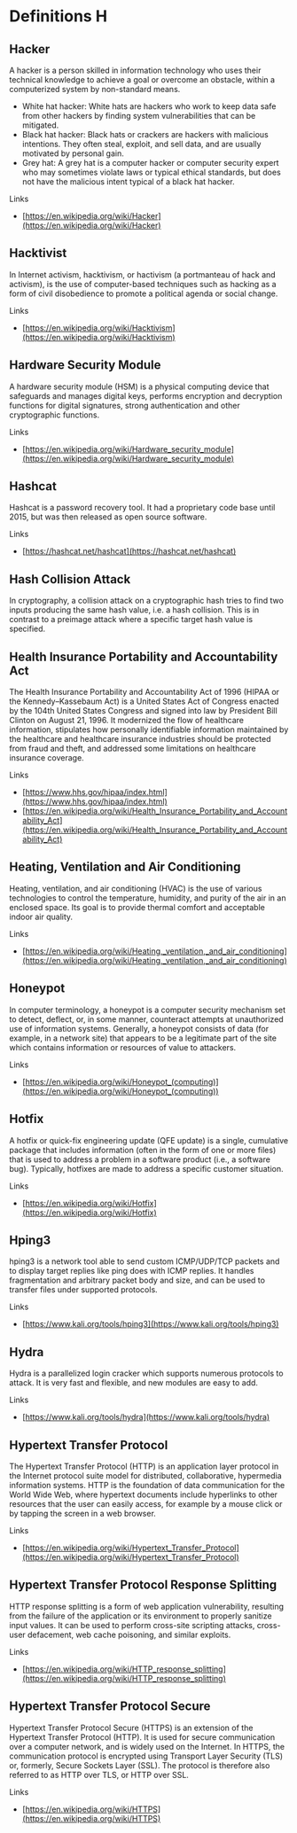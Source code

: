 # Definitions H

## Hacker
A hacker is a person skilled in information technology who uses their technical knowledge to achieve a goal or overcome an obstacle, within a computerized system by non-standard means.

- White hat hacker: White hats are hackers who work to keep data safe from other hackers by finding system vulnerabilities that can be mitigated.
- Black hat hacker: Black hats or crackers are hackers with malicious intentions. They often steal, exploit, and sell data, and are usually motivated by personal gain.
- Grey hat: A grey hat is a computer hacker or computer security expert who may sometimes violate laws or typical ethical standards, but does not have the malicious intent typical of a black hat hacker.

Links
- [https://en.wikipedia.org/wiki/Hacker](https://en.wikipedia.org/wiki/Hacker)

## Hacktivist
In Internet activism, hacktivism, or hactivism (a portmanteau of hack and activism), is the use of computer-based techniques such as hacking as a form of civil disobedience to promote a political agenda or social change.

Links
- [https://en.wikipedia.org/wiki/Hacktivism](https://en.wikipedia.org/wiki/Hacktivism)

## Hardware Security Module
A hardware security module (HSM) is a physical computing device that safeguards and manages digital keys, performs encryption and decryption functions for digital signatures, strong authentication and other cryptographic functions.

Links
- [https://en.wikipedia.org/wiki/Hardware_security_module](https://en.wikipedia.org/wiki/Hardware_security_module)

## Hashcat
Hashcat is a password recovery tool.
It had a proprietary code base until 2015, but was then released as open source software.

Links
- [https://hashcat.net/hashcat](https://hashcat.net/hashcat)

## Hash Collision Attack
In cryptography, a collision attack on a cryptographic hash tries to find two inputs producing the same hash value, i.e. a hash collision.
This is in contrast to a preimage attack where a specific target hash value is specified.

## Health Insurance Portability and Accountability Act
The Health Insurance Portability and Accountability Act of 1996 (HIPAA or the Kennedy–Kassebaum Act) is a United States Act of Congress enacted by the 104th United States Congress and signed into law by President Bill Clinton on August 21, 1996.
It modernized the flow of healthcare information, stipulates how personally identifiable information maintained by the healthcare and healthcare insurance industries should be protected from fraud and theft, and addressed some limitations on healthcare insurance coverage.
 
Links
- [https://www.hhs.gov/hipaa/index.html](https://www.hhs.gov/hipaa/index.html)
- [https://en.wikipedia.org/wiki/Health_Insurance_Portability_and_Accountability_Act](https://en.wikipedia.org/wiki/Health_Insurance_Portability_and_Accountability_Act)

## Heating, Ventilation and Air Conditioning
Heating, ventilation, and air conditioning (HVAC) is the use of various technologies to control the temperature, humidity, and purity of the air in an enclosed space.
Its goal is to provide thermal comfort and acceptable indoor air quality.

Links
- [https://en.wikipedia.org/wiki/Heating,_ventilation,_and_air_conditioning](https://en.wikipedia.org/wiki/Heating,_ventilation,_and_air_conditioning)

## Honeypot
In computer terminology, a honeypot is a computer security mechanism set to detect, deflect, or, in some manner, counteract attempts at unauthorized use of information systems.
Generally, a honeypot consists of data (for example, in a network site) that appears to be a legitimate part of the site which contains information or resources of value to attackers.

Links
- [https://en.wikipedia.org/wiki/Honeypot_(computing)](https://en.wikipedia.org/wiki/Honeypot_(computing))

## Hotfix
A hotfix or quick-fix engineering update (QFE update) is a single, cumulative package that includes information (often in the form of one or more files) that is used to address a problem in a software product (i.e., a software bug).
Typically, hotfixes are made to address a specific customer situation.

Links
- [https://en.wikipedia.org/wiki/Hotfix](https://en.wikipedia.org/wiki/Hotfix)

## Hping3
hping3 is a network tool able to send custom ICMP/UDP/TCP packets and to display target replies like ping does with ICMP replies.
It handles fragmentation and arbitrary packet body and size, and can be used to transfer files under supported protocols.

Links
- [https://www.kali.org/tools/hping3](https://www.kali.org/tools/hping3)

## Hydra
Hydra is a parallelized login cracker which supports numerous protocols to attack.
It is very fast and flexible, and new modules are easy to add.

Links
- [https://www.kali.org/tools/hydra](https://www.kali.org/tools/hydra)

## Hypertext Transfer Protocol
The Hypertext Transfer Protocol (HTTP) is an application layer protocol in the Internet protocol suite model for distributed, collaborative, hypermedia information systems.
HTTP is the foundation of data communication for the World Wide Web, where hypertext documents include hyperlinks to other resources that the user can easily access, for example by a mouse click or by tapping the screen in a web browser.

Links
- [https://en.wikipedia.org/wiki/Hypertext_Transfer_Protocol](https://en.wikipedia.org/wiki/Hypertext_Transfer_Protocol)

## Hypertext Transfer Protocol Response Splitting
HTTP response splitting is a form of web application vulnerability, resulting from the failure of the application or its environment to properly sanitize input values.
It can be used to perform cross-site scripting attacks, cross-user defacement, web cache poisoning, and similar exploits.

Links
- [https://en.wikipedia.org/wiki/HTTP_response_splitting](https://en.wikipedia.org/wiki/HTTP_response_splitting)

## Hypertext Transfer Protocol Secure
Hypertext Transfer Protocol Secure (HTTPS) is an extension of the Hypertext Transfer Protocol (HTTP).
It is used for secure communication over a computer network, and is widely used on the Internet.
In HTTPS, the communication protocol is encrypted using Transport Layer Security (TLS) or, formerly, Secure Sockets Layer (SSL).
The protocol is therefore also referred to as HTTP over TLS, or HTTP over SSL.

Links
- [https://en.wikipedia.org/wiki/HTTPS](https://en.wikipedia.org/wiki/HTTPS)
